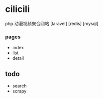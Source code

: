 # cilicili
php 动漫视频聚合网站
[laravel] [redis] [mysql]

### pages
- index
- list
- detail

## todo
 - search
 - scrapy
